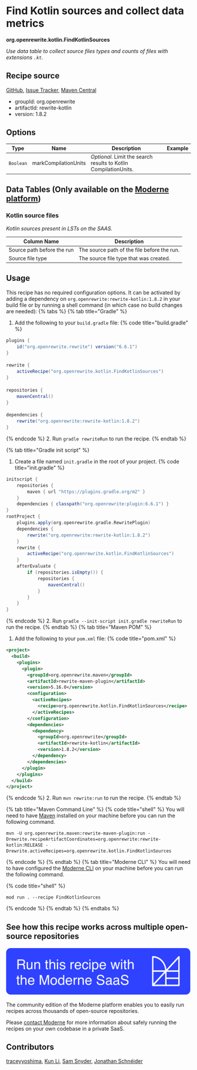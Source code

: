 # Find Kotlin sources and collect data metrics

**org.openrewrite.kotlin.FindKotlinSources**

_Use data table to collect source files types and counts of files with extensions `.kt`._

## Recipe source

[GitHub](https://github.com/openrewrite/rewrite-kotlin/blob/main/src/main/java/org/openrewrite/kotlin/FindKotlinSources.java), [Issue Tracker](https://github.com/openrewrite/rewrite-kotlin/issues), [Maven Central](https://central.sonatype.com/artifact/org.openrewrite/rewrite-kotlin/1.8.2/jar)

* groupId: org.openrewrite
* artifactId: rewrite-kotlin
* version: 1.8.2

## Options

| Type | Name | Description | Example |
| -- | -- | -- | -- |
| `Boolean` | markCompilationUnits | *Optional*. Limit the search results to Kotlin CompilationUnits. |  |

## Data Tables (Only available on the [Moderne platform](https://app.moderne.io/))

### Kotlin source files

_Kotlin sources present in LSTs on the SAAS._

| Column Name | Description |
| ----------- | ----------- |
| Source path before the run | The source path of the file before the run. |
| Source file type | The source file type that was created. |


## Usage

This recipe has no required configuration options. It can be activated by adding a dependency on `org.openrewrite:rewrite-kotlin:1.8.2` in your build file or by running a shell command (in which case no build changes are needed): 
{% tabs %}
{% tab title="Gradle" %}
1. Add the following to your `build.gradle` file:
{% code title="build.gradle" %}
```groovy
plugins {
    id("org.openrewrite.rewrite") version("6.6.1")
}

rewrite {
    activeRecipe("org.openrewrite.kotlin.FindKotlinSources")
}

repositories {
    mavenCentral()
}

dependencies {
    rewrite("org.openrewrite:rewrite-kotlin:1.8.2")
}
```
{% endcode %}
2. Run `gradle rewriteRun` to run the recipe.
{% endtab %}

{% tab title="Gradle init script" %}
1. Create a file named `init.gradle` in the root of your project.
{% code title="init.gradle" %}
```groovy
initscript {
    repositories {
        maven { url "https://plugins.gradle.org/m2" }
    }
    dependencies { classpath("org.openrewrite:plugin:6.6.1") }
}
rootProject {
    plugins.apply(org.openrewrite.gradle.RewritePlugin)
    dependencies {
        rewrite("org.openrewrite:rewrite-kotlin:1.8.2")
    }
    rewrite {
        activeRecipe("org.openrewrite.kotlin.FindKotlinSources")
    }
    afterEvaluate {
        if (repositories.isEmpty()) {
            repositories {
                mavenCentral()
            }
        }
    }
}
```
{% endcode %}
2. Run `gradle --init-script init.gradle rewriteRun` to run the recipe.
{% endtab %}
{% tab title="Maven POM" %}
1. Add the following to your `pom.xml` file:
{% code title="pom.xml" %}
```xml
<project>
  <build>
    <plugins>
      <plugin>
        <groupId>org.openrewrite.maven</groupId>
        <artifactId>rewrite-maven-plugin</artifactId>
        <version>5.16.0</version>
        <configuration>
          <activeRecipes>
            <recipe>org.openrewrite.kotlin.FindKotlinSources</recipe>
          </activeRecipes>
        </configuration>
        <dependencies>
          <dependency>
            <groupId>org.openrewrite</groupId>
            <artifactId>rewrite-kotlin</artifactId>
            <version>1.8.2</version>
          </dependency>
        </dependencies>
      </plugin>
    </plugins>
  </build>
</project>
```
{% endcode %}
2. Run `mvn rewrite:run` to run the recipe.
{% endtab %}

{% tab title="Maven Command Line" %}
{% code title="shell" %}
You will need to have [Maven](https://maven.apache.org/download.cgi) installed on your machine before you can run the following command.

```shell
mvn -U org.openrewrite.maven:rewrite-maven-plugin:run -Drewrite.recipeArtifactCoordinates=org.openrewrite:rewrite-kotlin:RELEASE -Drewrite.activeRecipes=org.openrewrite.kotlin.FindKotlinSources
```
{% endcode %}
{% endtab %}
{% tab title="Moderne CLI" %}
You will need to have configured the [Moderne CLI](https://docs.moderne.io/moderne-cli/cli-intro) on your machine before you can run the following command.

{% code title="shell" %}
```shell
mod run . --recipe FindKotlinSources
```
{% endcode %}
{% endtab %}
{% endtabs %}

## See how this recipe works across multiple open-source repositories

[![Moderne Link Image](/.gitbook/assets/ModerneRecipeButton.png)](https://app.moderne.io/recipes/org.openrewrite.kotlin.FindKotlinSources)

The community edition of the Moderne platform enables you to easily run recipes across thousands of open-source repositories.

Please [contact Moderne](https://moderne.io/product) for more information about safely running the recipes on your own codebase in a private SaaS.

## Contributors
[traceyyoshima](mailto:tracey.yoshima@gmail.com), [Kun Li](mailto:kun@moderne.io), [Sam Snyder](mailto:sam@moderne.io), [Jonathan Schnéider](mailto:jkschneider@gmail.com)
